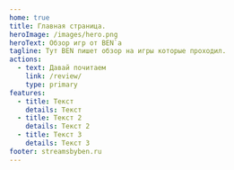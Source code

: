 ```yaml
---
home: true
title: Главная страница.
heroImage: /images/hero.png
heroText: Обзор игр от BEN`a
tagline: Тут BEN пишет обзор на игры которые проходил.
actions:
  - text: Давай почитаем
    link: /review/
    type: primary
features:
  - title: Текст
    details: Текст
  - title: Текст 2 
    details: Текст 2
  - title: Текст 3
    details: Текст 3
footer: streamsbyben.ru 
---
```

